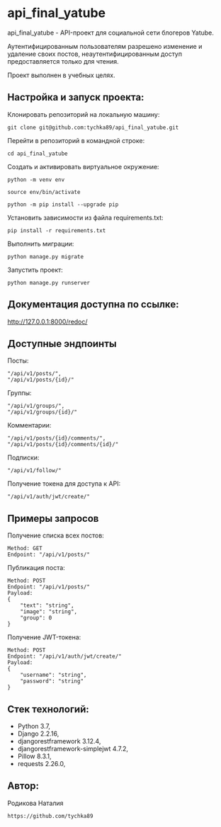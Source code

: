 # api_final_yatube
api_final_yatube - API-проект для социальной сети блогеров Yatube.

Аутентифицированным пользователям разрешено изменение и удаление своих постов, неаутентифицированным доступ предоставляется только для чтения.

Проект выполнен в учебных целях. 

## Настройка и запуск проекта:

Клонировать репозиторий на локальную машину:

```
git clone git@github.com:tychka89/api_final_yatube.git
```

Перейти в репозиторий в командной строке:

```
cd api_final_yatube
```

Cоздать и активировать виртуальное окружение:

```
python -m venv env
```

```
source env/bin/activate
```

```
python -m pip install --upgrade pip
```

Установить зависимости из файла requirements.txt:

```
pip install -r requirements.txt
```

Выполнить миграции:

```
python manage.py migrate
```

Запустить проект:

```
python manage.py runserver
```

## Документация доступна по ссылке: 
http://127.0.0.1:8000/redoc/

## Доступные эндпоинты

Посты:

```
"/api/v1/posts/",
"/api/v1/posts/{id}/"
```

Группы:

```
"/api/v1/groups/",
"/api/v1/groups/{id}/"
```

Комментарии:

```
"/api/v1/posts/{id}/comments/",
"/api/v1/posts/{id}/comments/{id}/"
```

Подписки:

```
"/api/v1/follow/"
```

Получение токена для доступа к API:

```
"/api/v1/auth/jwt/create/"
```

## Примеры запросов

Получение списка всех постов:

```
Method: GET
Endpoint: "/api/v1/posts/"
```

Публикация поста:

```
Method: POST
Endpoint: "/api/v1/posts/"
Payload:
{
    "text": "string",
    "image": "string",
    "group": 0
}
```

Получение JWT-токена:

```
Method: POST
Endpoint: "/api/v1/auth/jwt/create/"
Payload:
{
    "username": "string",
    "password": "string"
}
```

## Стек технологий: 
- Python 3.7,
- Django 2.2.16,
- djangorestframework 3.12.4,
- djangorestframework-simplejwt 4.7.2,
- Pillow 8.3.1,
- requests 2.26.0,

## Автор:

Родикова Наталия
```
https://github.com/tychka89
```